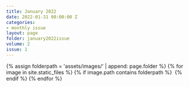 ```yaml
---
title: January 2022
date: 2022-01-31 00:00:00 Z
categories:
- monthly issue
layout: page
folder: january2022issue
volume: 2
issue: 1
---
```


<html>
{% assign folderpath = 'assets/images/' | append: page.folder %}
{% for image in site.static_files %}
{% if image.path contains folderpath %}
    <img src="{{ image.path }}" alt="">
{% endif %}
{% endfor %}

</html>